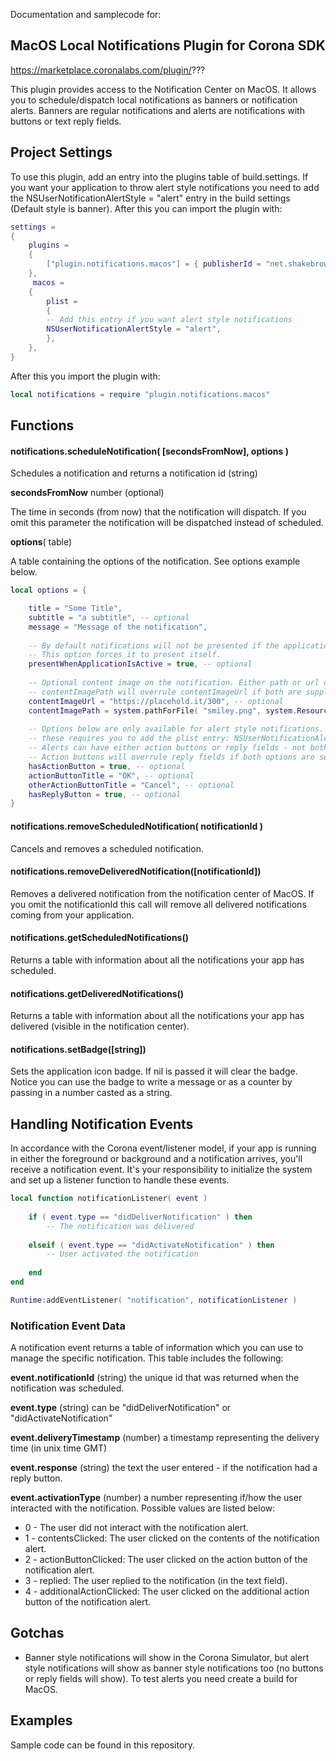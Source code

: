 

Documentation and samplecode for:

## **MacOS Local Notifications Plugin for Corona SDK**
https://marketplace.coronalabs.com/plugin/???


This plugin provides access to the Notification Center on MacOS.  It allows you to schedule/dispatch local notifications as banners or notification alerts. Banners are regular notifications and alerts are notifications with buttons or text reply fields.



## **Project Settings**
To use this plugin, add an entry into the plugins table of build.settings. If you want your application to throw alert style notifications you need to add the NSUserNotificationAlertStyle = "alert" entry in the build settings (Default style is banner). After this you can import the plugin with:

```lua
settings =
{
    plugins =
    {
        ["plugin.notifications.macos"] = { publisherId = "net.shakebrowser" }
    },
     macos =
    {
        plist =
        {
		-- Add this entry if you want alert style notifications
		NSUserNotificationAlertStyle = "alert",
        },
    },
}
```
After this you import the plugin with:
```lua
local notifications = require "plugin.notifications.macos"
```


## **Functions**
#### **notifications.scheduleNotification( [secondsFromNow], options )**

Schedules a notification and returns a notification id (string)

**secondsFromNow** number (optional)

The time in seconds (from now)  that the notification will dispatch. If you omit this parameter the notification will be dispatched instead of scheduled.

**options**( table)

A table containing the options of the notification. See options example below.

```lua
local options = {

	title = "Some Title",
	subtitle = "a subtitle", -- optional
	message = "Message of the notification",
	
	-- By default notifications will not be presented if the application is active.
	-- This option forces it to present itself.
	presentWhenApplicationIsActive = true, -- optional
	
	-- Optional content image on the notification. Either path or url can be supplied.
	-- contentImagePath will overrule contentImageUrl if both are supplied.
	contentImageUrl = "https://placehold.it/300", -- optional
	contentImagePath = system.pathForFile( "smiley.png", system.ResourceDirectory ), -- optional
	
	-- Options below are only available for alert style notifications.
	-- these requires you to add the plist entry: NSUserNotificationAlertStyle = "alert"
	-- Alerts can have either action buttons or reply fields - not both.
	-- Action buttons will overrule reply fields if both options are set to true.
	hasActionButton = true, -- optional
	actionButtonTitle = "OK", -- optional
	otherActionButtonTitle = "Cancel", -- optional
	hasReplyButton = true, -- optional
}
```

#### notifications.removeScheduledNotification( notificationId )
Cancels and removes a scheduled notification.

#### notifications.removeDeliveredNotification([notificationId])
Removes a delivered notification from the notification center of MacOS. If you omit the notificationId this call will remove all delivered notifications coming from your application.

#### notifications.getScheduledNotifications()
Returns a table with information about all the notifications your app has scheduled.

#### notifications.getDeliveredNotifications()
Returns a table with information about all the notifications your app has delivered (visible in the notification center).

#### notifications.setBadge([string])
Sets the application icon badge. If nil is passed it will clear the badge. Notice you can use the badge to write a message or as a counter by passing in a number casted as a string.



## **Handling Notification Events**


In accordance with the Corona event/listener model, if your app is running in either the foreground or background and a notification arrives, you'll receive a notification event. It's your responsibility to initialize the system and set up a listener function to handle these events.

```lua
local function notificationListener( event )
	
    if ( event.type == "didDeliverNotification" ) then
        -- The notification was delivered
 
    elseif ( event.type == "didActivateNotification" ) then
        -- User activated the notification
 
    end
end

Runtime:addEventListener( "notification", notificationListener )
```

### Notification Event Data
A notification event returns a table of information which you can use to manage the specific notification. This table includes the following:

**event.notificationId** (string) the unique id that was returned when the notification was scheduled.

**event.type** (string) can be "didDeliverNotification" or "didActivateNotification"

**event.deliveryTimestamp** (number) a timestamp representing the delivery time (in unix time GMT)

**event.response** (string) the text the user entered - if the notification had a reply button.

**event.activationType** (number) a number representing if/how the user interacted with the notification. Possible values are listed below:

- 0 - The user did not interact with the notification alert.
- 1 - contentsClicked: The user clicked on the contents of the notification alert.
- 2 - actionButtonClicked: The user clicked on the action button of the notification alert.
- 3 - replied: The user replied to the notification (in the text field).
- 4 - additionalActionClicked: The user clicked on the additional action button of the notification alert.


## **Gotchas**
- Banner style notifications will show in the Corona Simulator, but alert style notifications will show as banner style notifications too (no buttons or reply fields will show). To test alerts you need create a build for MacOS.

## **Examples**
Sample code can be found in this repository.
